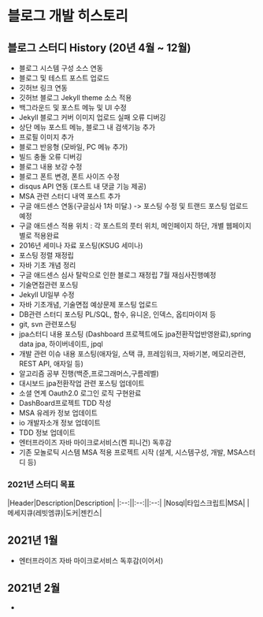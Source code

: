 # 블로그  개발 히스토리 

## 블로그 스터디 History (20년 4월 ~ 12월)
 - 블로그 시스템 구성 소스 연동
 - 블로그 및 테스트 포스트 업로드
 - 깃허브 링크 연동
 - 깃허브 블로그 Jekyll theme 소스 적용
 - 백그라운드 및 포스트 메뉴 및 UI 수정
 - Jekyll 블로그 커버 이미지 업로드 실패 오류 디버깅
 - 상단 메뉴 포스트 메뉴, 블로그 내 검색기능 추가
 - 프로필 이미지 추가
 - 블로그 반응형 (모바일, PC 메뉴 추가)
 - 빌드 충돌 오류 디버깅
 - 블로그 내용 보강 수정
 - 블로그 폰트 변경, 폰트 사이즈 수정
 - disqus API 연동 (포스트 내 댓글 기능 제공)
 - MSA 관련 스터디 내역 포스트 추가
 - 구글 애드센스 연동(구글심사 1차 미달.) -> 포스팅 수정 및 트랜드 포스팅 업로드 예정
 - 구글 애드센스 적용 위치 : 각 포스트의 풋터 위치, 메인페이지 하단, 개별 웹페이지 별로 적용완료
 - 2016년 세미나 자료 포스팅(KSUG 세미나)
 - 포스팅 정렬 재정립
 - 자바 기초 개념 정리
 - 구글 애드센스 심사 탈락으로 인한 블로그 재정립 7월 재심사진행예정
 - 기술면접관련 포스팅 
 - Jekyll UI일부 수정
 - 자바 기초개념, 기술면접 예상문제 포스팅 업로드
 - DB관련 스터디 포스팅 PL/SQL, 함수, 유니온, 인덱스, 옵티마이저 등 
 - git, svn 관련포스팅
 - jpa스터디 내용 포스팅 (Dashboard 프로젝트에도 jpa전환작업반영완료),spring data jpa, 하이버네이트, jpql
 - 개발 관련 이슈 내용 포스팅(애자일, 스택 큐, 프레임워크, 자바기본, 메모리관련, REST API, 애자일 등)
 - 알고리즘 공부 진행(백준,프로그래머스,구름레벨)
 - 대시보드 jpa전환작업 관련 포스팅 업데이트
 - 소셜 연계 Oauth2.0 로그인 로직 구현완료
 - DashBoard프로젝트 TDD  작성
 - MSA 유레카 정보 업데이트
 - io 개발자소개 정보 업데이트
 - TDD 정보 업데이트
 - 엔터프라이즈 자바 마이크로서비스(켄 피니건) 독후감
 - 기존 모놀로틱 시스템 MSA 적용 프로젝트 시작
   (설계, 시스템구성, 개발, MSA스터디 등)

### 2021년 스터디 목표
|Header|Description|Description|
|:--:||:--:||:--:|
|Nosql|타입스크립트|MSA|
|메세지큐(레빗엠큐)|도커|젠킨스|


## 2021년 1월
 - 엔터프라이즈 자바 마이크로서비스 독후감(이어서)


## 2021년 2월
 - 

 
